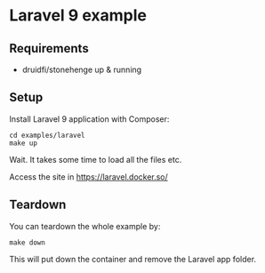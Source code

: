 # Laravel 9 example

## Requirements

- druidfi/stonehenge up & running

## Setup

Install Laravel 9 application with Composer:

```console
cd examples/laravel
make up
```

Wait. It takes some time to load all the files etc.

Access the site in https://laravel.docker.so/

## Teardown

You can teardown the whole example by:

```console
make down
```

This will put down the container and remove the Laravel app folder.
